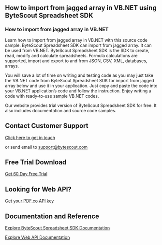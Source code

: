 ## How to import from jagged array in VB.NET using ByteScout Spreadsheet SDK

### How to import from jagged array in VB.NET

Learn how to import from jagged array in VB.NET with this source code sample. ByteScout Spreadsheet SDK can import from jagged array. It can be used from VB.NET. ByteScout Spreadsheet SDK is the SDK to create, read, modify and calculate spreadsheets. Formula calculations are supported, import and export to and from JSON, CSV, XML, databases, arrays.

You will save a lot of time on writing and testing code as you may just take the VB.NET code from ByteScout Spreadsheet SDK for import from jagged array below and use it in your application. Just copy and paste the code into your VB.NET application’s code and follow the instruction. Enjoy writing a code with ready-to-use sample VB.NET codes.

Our website provides trial version of ByteScout Spreadsheet SDK for free. It also includes documentation and source code samples.

## Contact Customer Support

[Click here to get in touch](https://bytescout.zendesk.com/hc/en-us/requests/new?subject=ByteScout%20Spreadsheet%20SDK%20Question)

or send email to [support@bytescout.com](mailto:support@bytescout.com?subject=ByteScout%20Spreadsheet%20SDK%20Question) 

## Free Trial Download

[Get 60 Day Free Trial](https://bytescout.com/download/web-installer?utm_source=github-readme)

## Looking for Web API? 

[Get your PDF.co API key](https://pdf.co/documentation/api?utm_source=github-readme)

## Documentation and Reference

[Explore ByteScout Spreadsheet SDK Documentation](https://bytescout.com/documentation/index.html?utm_source=github-readme)

[Explore Web API Documentation](https://pdf.co/documentation/api?utm_source=github-readme)